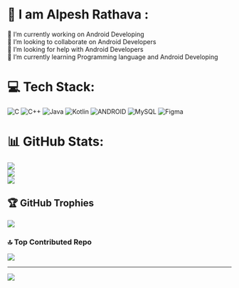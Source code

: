 # 💫 I am Alpesh Rathava :
🔭 I’m currently working on Android Developing<br>👯 I’m looking to collaborate on Android Developers <br>🤝 I’m looking for help with Android Developers <br>🌱 I’m currently learning Programming language and Android Developing

# 💻 Tech Stack:
![C](https://img.shields.io/badge/c-%2300599C.svg?style=for-the-badge&logo=c&logoColor=white) ![C++](https://img.shields.io/badge/c++-%2300599C.svg?style=for-the-badge&logo=c%2B%2B&logoColor=white) ![Java](https://img.shields.io/badge/java-%23ED8B00.svg?style=for-the-badge&logo=java&logoColor=white) ![Kotlin](https://img.shields.io/badge/kotlin-%230095D5.svg?style=for-the-badge&logo=kotlin&logoColor=white) ![ANDROID](https://img.shields.io/badge/android-%2320232a.svg?style=for-the-badge&logo=android&logoColor=%a4c639) ![MySQL](https://img.shields.io/badge/mysql-%2300f.svg?style=for-the-badge&logo=mysql&logoColor=white) 	![Figma](https://img.shields.io/badge/figma-%23F24E1E.svg?style=for-the-badge&logo=figma&logoColor=white)
# 📊 GitHub Stats:
![](https://github-readme-stats.vercel.app/api?username=alpeshr077&theme=dark&hide_border=false&include_all_commits=false&count_private=false)<br/>
![](https://github-readme-streak-stats.herokuapp.com/?user=alpeshr077&theme=dark&hide_border=false)<br/>
![](https://github-readme-stats.vercel.app/api/top-langs/?username=alpeshr077&theme=dark&hide_border=false&include_all_commits=false&count_private=false&layout=compact)

## 🏆 GitHub Trophies
![](https://github-profile-trophy.vercel.app/?username=alpeshr077&theme=radical&no-frame=false&no-bg=true&margin-w=4)

### 🔝 Top Contributed Repo
![](https://github-contributor-stats.vercel.app/api?username=alpeshr077&limit=5&theme=nord&combine_all_yearly_contributions=true)

---
[![](https://visitcount.itsvg.in/api?id=alpeshr077&icon=0&color=0)](https://visitcount.itsvg.in)

<!-- Proudly created with GPRM ( https://gprm.itsvg.in ) -->
